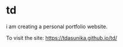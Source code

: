 # td 
i am creating a personal portfolio website.

To visit the site: https://tdasunika.github.io/td/
